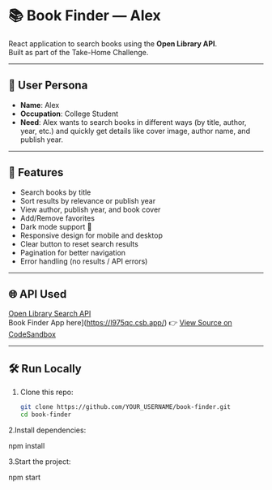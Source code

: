 # 📚 Book Finder — Alex

React application to search books using the **Open Library API**.  
Built as part of the Take-Home Challenge.  

---

## 👤 User Persona
- **Name**: Alex  
- **Occupation**: College Student  
- **Need**: Alex wants to search books in different ways (by title, author, year, etc.) and quickly get details like cover image, author name, and publish year.  

---

## 🚀 Features
- Search books by title
- Sort results by relevance or publish year
- View author, publish year, and book cover
- Add/Remove favorites
- Dark mode support 🌙
- Responsive design for mobile and desktop
- Clear button to reset search results
- Pagination for better navigation
- Error handling (no results / API errors)

---

## 🌐 API Used
[Open Library Search API](https://openlibrary.org/dev/docs/api/search)  
Book Finder App here](https://l975qc.csb.app/)
👉 [View Source on CodeSandbox](https://codesandbox.io/p/sandbox/goofy-poincare-l975qc)

---

## 🛠️ Run Locally
1. Clone this repo:
   ```bash
   git clone https://github.com/YOUR_USERNAME/book-finder.git
   cd book-finder
2.Install dependencies:

npm install


3.Start the project:

npm start
